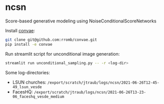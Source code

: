 # ncsn
Score-based generative modeling using NoiseConditionalScoreNetworks

Install [convae](https://github.com/rromb/convae):
```bash
git clone git@github.com:rromb/convae.git
pip install -e convae
```

Run streamlit script for unconditional image generation:
```bash
streamlit run unconditional_sampling.py -- -r <log-dir>
```

Some log-directories:
* LSUN churches: ``/export/scratch/jtraub/logs/ncsn/2021-06-26T12-45-49_lsun_vesde``
* FacesHQ: ``/export/scratch/jtraub/logs/ncsn/2021-06-26T13-23-06_faceshq_vesde_medium``
